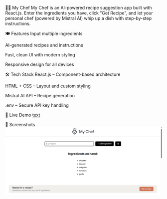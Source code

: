 👨‍🍳 My Chef
My Chef is an AI-powered recipe suggestion app built with React.js. Enter the ingredients you have, click "Get Recipe", and let your personal chef (powered by Mistral AI) whip up a dish with step-by-step instructions.

🍽️ Features
Input multiple ingredients

AI-generated recipes and instructions

Fast, clean UI with modern styling

Responsive design for all devices

🛠️ Tech Stack
React.js – Component-based architecture

HTML + CSS – Layout and custom styling

Mistral AI API – Recipe generation

.env – Secure API key handling

🚀 Live Demo
[text](https://my-chef-web.netlify.app/)

📸 Screenshots
![alt text](image.png)